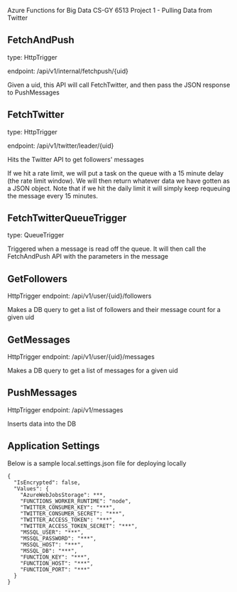 Azure Functions for Big Data CS-GY 6513 Project 1 - Pulling Data from Twitter

## FetchAndPush
type: HttpTrigger

endpoint: /api/v1/internal/fetchpush/{uid}

Given a uid, this API will call FetchTwitter, and then pass the JSON response to PushMessages
## FetchTwitter
type: HttpTrigger

endpoint: /api/v1/twitter/leader/{uid}

Hits the Twitter API to get followers' messages

If we hit a rate limit, we will put a task on the queue with a 15 minute delay (the rate limit window). We will then return whatever data we have gotten as a JSON object. Note that if we hit the daily limit it will simply keep requeuing the message every 15 minutes. 
## FetchTwitterQueueTrigger
type: QueueTrigger

Triggered when a message is read off the queue. It will then call the FetchAndPush API with the parameters in the message
## GetFollowers
HttpTrigger
endpoint: /api/v1/user/{uid}/followers

Makes a DB query to get a list of followers and their message count for a given uid
## GetMessages
HttpTrigger
endpoint: /api/v1/user/{uid}/messages

Makes a DB query to get a list of messages for a given uid
## PushMessages
HttpTrigger
endpoint: /api/v1/messages

Inserts data into the DB

## Application Settings
Below is a sample local.settings.json file for deploying locally

```
{
  "IsEncrypted": false,
  "Values": {
    "AzureWebJobsStorage": ***,
    "FUNCTIONS_WORKER_RUNTIME": "node",
    "TWITTER_CONSUMER_KEY": "***",
    "TWITTER_CONSUMER_SECRET": "***",
    "TWITTER_ACCESS_TOKEN": "***",
    "TWITTER_ACCESS_TOKEN_SECRET": "***",
    "MSSQL_USER": "***",
    "MSSQL_PASSWORD": "***",
    "MSSQL_HOST": "***",
    "MSSQL_DB": "***",
    "FUNCTION_KEY": "***",
    "FUNCTION_HOST": "***",
    "FUNCTION_PORT": "***"
  }
}

```
